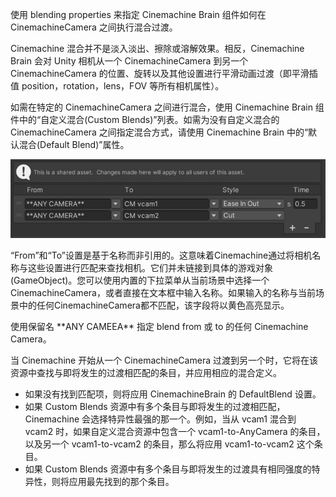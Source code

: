 使用 blending properties 来指定 Cinemachine Brain 组件如何在 CinemachineCamera 之间执行混合过渡。

Cinemachine 混合并不是淡入淡出、擦除或溶解效果。相反，Cinemachine Brain 会对 Unity 相机从一个 CinemachineCamera 到另一个 CinemachineCamera 的位置、旋转以及其他设置进行平滑动画过渡（即平滑插值 position，rotation，lens，FOV 等所有相机属性）。

如需在特定的 CinemachineCamera 之间进行混合，使用 Cinemachine Brain 组件中的“自定义混合(Custom Blends)”列表。如需为没有自定义混合的 CinemachineCamera 之间指定混合方式，请使用 Cinemachine Brain 中的“默认混合(Default Blend)”属性。

![CinemachineCustomBlends](../Images/CinemachineCustomBlends.png)

“From”和“To”设置是基于名称而非引用的。这意味着Cinemachine通过将相机名称与这些设置进行匹配来查找相机。它们并未链接到具体的游戏对象(GameObject)。您可以使用内置的下拉菜单从当前场景中选择一个CinemachineCamera，或者直接在文本框中输入名称。如果输入的名称与当前场景中的任何CinemachineCamera都不匹配，该字段将以黄色高亮显示。

使用保留名 \*\*ANY CAMEEA\*\* 指定 blend from 或 to 的任何 Cinemachine Camera。

当 Cinemachine 开始从一个 CinemachineCamera 过渡到另一个时，它将在该资源中查找与即将发生的过渡相匹配的条目，并应用相应的混合定义。

- 如果没有找到匹配项，则将应用 CinemachineBrain 的 DefaultBlend 设置。
- 如果 Custom Blends 资源中有多个条目与即将发生的过渡相匹配，Cinemachine 会选择特异性最强的那一个。例如，当从 vcam1 混合到 vcam2 时，如果自定义混合资源中包含一个 vcam1-to-AnyCamera 的条目，以及另一个 vcam1-to-vcam2 的条目，那么将应用 vcam1-to-vcam2 这个条目。  
- 如果 Custom Blends 资源中有多个条目与即将发生的过渡具有相同强度的特异性，则将应用最先找到的那个条目。

